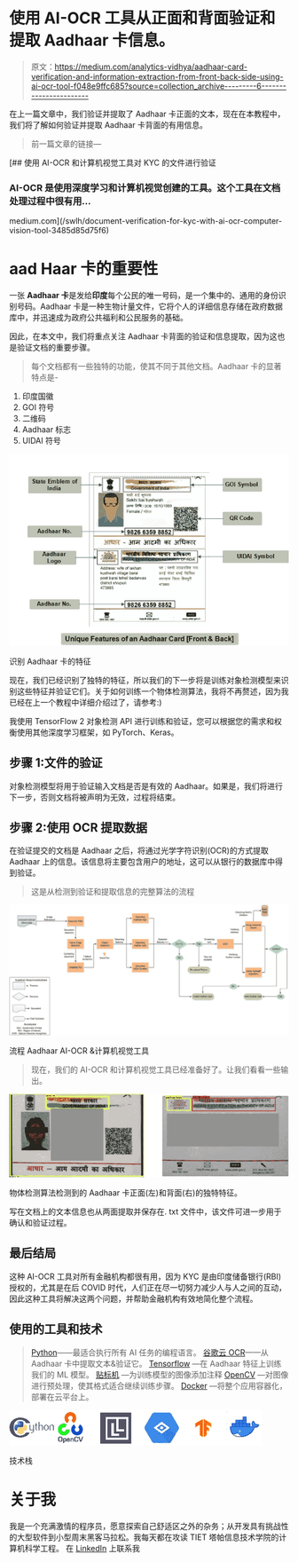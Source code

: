 # 使用 AI-OCR 工具从正面和背面验证和提取 Aadhaar 卡信息。

> 原文：<https://medium.com/analytics-vidhya/aadhaar-card-verification-and-information-extraction-from-front-back-side-using-ai-ocr-tool-f048e9ffc685?source=collection_archive---------6----------------------->

在上一篇文章中，我们验证并提取了 Aadhaar 卡正面的文本，现在在本教程中，我们将了解如何验证并提取 Aadhaar 卡背面的有用信息。

> 前一篇文章的链接—

[](/swlh/document-verification-for-kyc-with-ai-ocr-computer-vision-tool-3485d85d75f6) [## 使用 AI-OCR 和计算机视觉工具对 KYC 的文件进行验证

### AI-OCR 是使用深度学习和计算机视觉创建的工具。这个工具在文档处理过程中很有用…

medium.com](/swlh/document-verification-for-kyc-with-ai-ocr-computer-vision-tool-3485d85d75f6) 

# **aad Haar 卡的重要性**

一张 **Aadhaar 卡**是发给**印度**每个公民的唯一号码，是一个集中的、通用的身份识别号码。Aadhaar 卡是一种生物计量文件，它将个人的详细信息存储在政府数据库中，并迅速成为政府公共福利和公民服务的基础。

因此，在本文中，我们将重点关注 Aadhaar 卡背面的验证和信息提取，因为这也是验证文档的重要步骤。

> 每个文档都有一些独特的功能，使其不同于其他文档。Aadhaar 卡的显著特点是-

1.  印度国徽
2.  GOI 符号
3.  二维码
4.  Aadhaar 标志
5.  UIDAI 符号

![](img/70528bdf8e280c16516d77d5b00fc555.png)

识别 Aadhaar 卡的特征

现在，我们已经识别了独特的特征，所以我们的下一步将是训练对象检测模型来识别这些特征并验证它们。关于如何训练一个物体检测算法，我将不再赘述，因为我已经在上一个教程中详细介绍过了，请参考:)

我使用 TensorFlow 2 对象检测 API 进行训练和验证，您可以根据您的需求和权衡使用其他深度学习框架，如 PyTorch、Keras。

## **步骤 1:文件的验证**

对象检测模型将用于验证输入文档是否是有效的 Aadhaar。如果是，我们将进行下一步，否则文档将被声明为无效，过程将结束。

## **步骤 2:使用 OCR 提取数据**

在验证提交的文档是 Aadhaar 之后，将通过光学字符识别(OCR)的方式提取 Aadhaar 上的信息。该信息将主要包含用户的地址，这可以从银行的数据库中得到验证。

> 这是从检测到验证和提取信息的完整算法的流程

![](img/3b316f68842ab82ee2fa91ac4bafcc11.png)

流程 Aadhaar AI-OCR &计算机视觉工具

> 现在，我们的 AI-OCR 和计算机视觉工具已经准备好了。让我们看看一些输出。

![](img/9272e137a8a69b7d2c00ec1335a9dcd7.png)

物体检测算法检测到的 Aadhaar 卡正面(左)和背面(右)的独特特征。

写在文档上的文本信息也从两面提取并保存在. txt 文件中，该文件可进一步用于确认和验证过程。

## 最后结局

这种 AI-OCR 工具对所有金融机构都很有用，因为 KYC 是由印度储备银行(RBI)授权的，尤其是在后 COVID 时代，人们正在尽一切努力减少人与人之间的互动，因此这种工具将解决这两个问题，并帮助金融机构有效地简化整个流程。

## 使用的工具和技术

> [Python](https://www.python.org/)——最适合执行所有 AI 任务的编程语言。
> [谷歌云 OCR](https://cloud.google.com/vision/?utm_source=google&utm_medium=cpc&utm_campaign=japac-IN-all-en-dr-bkwsrmkt-all-all-trial-e-dr-1009137&utm_content=text-ad-none-none-DEV_c-CRE_442449535349-ADGP_Hybrid+%7C+AW+SEM+%7C+BKWS+~+T1+%7C+EXA+%7C+IN+%7C+M:1+%7C+ML+%7C+en+%7C+Vision+%7C+google+cloud+vision-KWID_43700054972142004-kwd-203288730967&userloc_1007805-network_g&utm_term=KW_google%20cloud%20vision&gclid=EAIaIQobChMIjNn96Ib26wIVwtaWCh1yuQTYEAAYASAAEgKDjPD_BwE)——从 Aadhaar 卡中提取文本&验证它。
> [Tensorflow](https://www.tensorflow.org/) —在 Aadhaar 特征上训练我们的 ML 模型。
> [贴标机](https://www.labellerr.com/) —为训练模型的图像添加注释
> [OpenCV](https://opencv.org/) —对图像进行预处理，使其格式适合继续训练步骤。
> [Docker](https://www.docker.com/) —将整个应用容器化，部署在云平台上。

![](img/211a2f5c3f758427a1e6321c5f195e79.png)

技术栈

# 关于我

我是一个充满激情的程序员，愿意探索自己舒适区之外的杂务；从开发具有挑战性的大型软件到小型周末黑客马拉松。我每天都在攻读 TIET 塔帕信息技术学院的计算机科学工程。
在 [LinkedIn](https://www.linkedin.com/in/shiva-thavani-916177167/) 上联系我